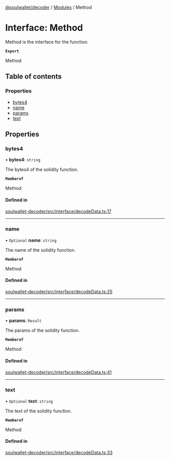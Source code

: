 [@soulwallet/decoder](../README.md) / [Modules](../modules.md) / Method

# Interface: Method

Method is the interface for the function.

**`Export`**

Method

## Table of contents

### Properties

- [bytes4](Method.md#bytes4)
- [name](Method.md#name)
- [params](Method.md#params)
- [text](Method.md#text)

## Properties

### bytes4

• **bytes4**: `string`

The bytes4 of the solidity function.

**`Memberof`**

Method

#### Defined in

[soulwallet-decoder/src/interface/decodeData.ts:17](https://github.com/SoulWallet/soulwalletlib/blob/32f4da1/packages/soulwallet-decoder/src/interface/decodeData.ts#L17)

___

### name

• `Optional` **name**: `string`

The name of the solidity function.

**`Memberof`**

Method

#### Defined in

[soulwallet-decoder/src/interface/decodeData.ts:25](https://github.com/SoulWallet/soulwalletlib/blob/32f4da1/packages/soulwallet-decoder/src/interface/decodeData.ts#L25)

___

### params

• **params**: `Result`

The params of the solidity function.

**`Memberof`**

Method

#### Defined in

[soulwallet-decoder/src/interface/decodeData.ts:41](https://github.com/SoulWallet/soulwalletlib/blob/32f4da1/packages/soulwallet-decoder/src/interface/decodeData.ts#L41)

___

### text

• `Optional` **text**: `string`

The text of the solidity function.

**`Memberof`**

Method

#### Defined in

[soulwallet-decoder/src/interface/decodeData.ts:33](https://github.com/SoulWallet/soulwalletlib/blob/32f4da1/packages/soulwallet-decoder/src/interface/decodeData.ts#L33)
